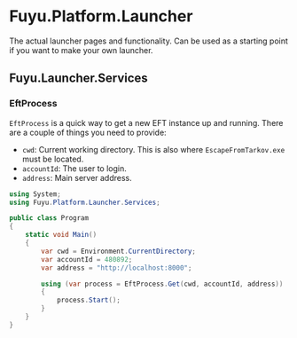 # Fuyu.Platform.Launcher

The actual launcher pages and functionality.
Can be used as a starting point if you want to make your own launcher.

## Fuyu.Launcher.Services

### EftProcess

`EftProcess` is a quick way to get a new EFT instance up and running. There are
a couple of things you need to provide:

- `cwd`: Current working directory. This is also where `EscapeFromTarkov.exe`
  must be located.
- `accountId`: The user to login.
- `address`: Main server address.

```cs
using System;
using Fuyu.Platform.Launcher.Services;

public class Program
{
    static void Main()
    {
        var cwd = Environment.CurrentDirectory;
        var accountId = 480892;
        var address = "http://localhost:8000";

        using (var process = EftProcess.Get(cwd, accountId, address))
        {
            process.Start();
        }
    }
}
```
